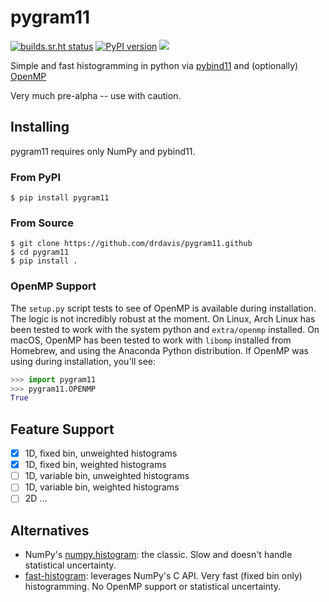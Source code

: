 # pygram11

[![builds.sr.ht status](https://builds.sr.ht/~ddavis/pygram11.svg)](https://builds.sr.ht/~ddavis/pygram11?)
[![PyPI version](https://img.shields.io/pypi/v/pygram11.svg?colorB=bf5700&style=flat)](https://pypi.org/project/pygram11/)
![](https://img.shields.io/pypi/pyversions/pygram11.svg?colorB=blue&style=flat)


Simple and fast histogramming in python via
[pybind11](https://github.com/pybind/pybind11) and (optionally)
[OpenMP](https://www.openmp.org/)

Very much pre-alpha -- use with caution.

## Installing

pygram11 requires only NumPy and pybind11.

### From PyPI

```none
$ pip install pygram11
```

### From Source

```none
$ git clone https://github.com/drdavis/pygram11.github
$ cd pygram11
$ pip install .
```

### OpenMP Support

The `setup.py` script tests to see of OpenMP is available during
installation. The logic is not incredibly robust at the moment. On
Linux, Arch Linux has been tested to work with the system python and
`extra/openmp` installed. On macOS, OpenMP has been tested to work
with `libomp` installed from Homebrew, and using the Anaconda Python
distribution. If OpenMP was using during installation, you'll see:

```python
>>> import pygram11
>>> pygram11.OPENMP
True
```

## Feature Support

- [x] 1D, fixed bin, unweighted histograms
- [x] 1D, fixed bin, weighted histograms
- [ ] 1D, variable bin, unweighted histograms
- [ ] 1D, variable bin, weighted histograms
- [ ] 2D ...

## Alternatives

- NumPy's
  [numpy.histogram](https://docs.scipy.org/doc/numpy/reference/generated/numpy.histogram.html):
  the classic. Slow and doesn't handle statistical uncertainty.
- [fast-histogram](https://github.com/astrofrog/fast-histogram):
  leverages NumPy's C API. Very fast (fixed bin only)
  histogramming. No OpenMP support or statistical uncertainty.
